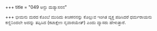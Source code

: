 +++
title = "049 ಅನ್ದು ದುಶ್ಯಾಸನನ"

+++
ಭೀಮನು ಮರದ ಕೊಂಬೆ ಮುರಿದು ಕೀಚಕನನನ್ನು ಕೊಲ್ಲುವ ಇಂಗಿತ ವ್ಯಕ್ತ ಪಡಿಸಿದರೆ ಧರ್ಮರಾಯನು ಕಣ್ಣಿನಿಂದಲೇ ಅದನ್ನು ತಪ್ಪಿಸಿದ (ಕಟಾಕ್ಷೇಣ ನೃವಾರಯೇತ್) ಎಂದು ವ್ಯಾಸರು ಹೇಳುತ್ತಾರೆ.